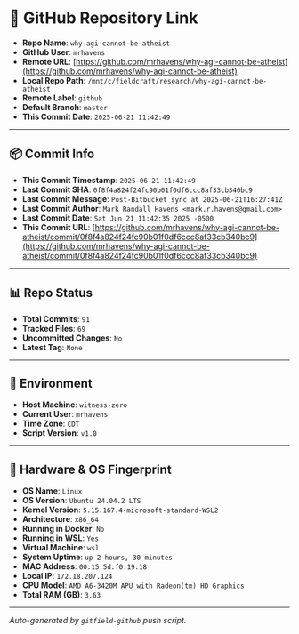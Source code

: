 # 🔗 GitHub Repository Link

- **Repo Name**: `why-agi-cannot-be-atheist`
- **GitHub User**: `mrhavens`
- **Remote URL**: [https://github.com/mrhavens/why-agi-cannot-be-atheist](https://github.com/mrhavens/why-agi-cannot-be-atheist)
- **Local Repo Path**: `/mnt/c/fieldcraft/research/why-agi-cannot-be-atheist`
- **Remote Label**: `github`
- **Default Branch**: `master`
- **This Commit Date**: `2025-06-21 11:42:49`

---

## 📦 Commit Info

- **This Commit Timestamp**: `2025-06-21 11:42:49`
- **Last Commit SHA**: `0f8f4a824f24fc90b01f0df6ccc8af33cb340bc9`
- **Last Commit Message**: `Post-Bitbucket sync at 2025-06-21T16:27:41Z`
- **Last Commit Author**: `Mark Randall Havens <mark.r.havens@gmail.com>`
- **Last Commit Date**: `Sat Jun 21 11:42:35 2025 -0500`
- **This Commit URL**: [https://github.com/mrhavens/why-agi-cannot-be-atheist/commit/0f8f4a824f24fc90b01f0df6ccc8af33cb340bc9](https://github.com/mrhavens/why-agi-cannot-be-atheist/commit/0f8f4a824f24fc90b01f0df6ccc8af33cb340bc9)

---

## 📊 Repo Status

- **Total Commits**: `91`
- **Tracked Files**: `69`
- **Uncommitted Changes**: `No`
- **Latest Tag**: `None`

---

## 🧭 Environment

- **Host Machine**: `witness-zero`
- **Current User**: `mrhavens`
- **Time Zone**: `CDT`
- **Script Version**: `v1.0`

---

## 🧬 Hardware & OS Fingerprint

- **OS Name**: `Linux`
- **OS Version**: `Ubuntu 24.04.2 LTS`
- **Kernel Version**: `5.15.167.4-microsoft-standard-WSL2`
- **Architecture**: `x86_64`
- **Running in Docker**: `No`
- **Running in WSL**: `Yes`
- **Virtual Machine**: `wsl`
- **System Uptime**: `up 2 hours, 30 minutes`
- **MAC Address**: `00:15:5d:f0:19:18`
- **Local IP**: `172.18.207.124`
- **CPU Model**: `AMD A6-3420M APU with Radeon(tm) HD Graphics`
- **Total RAM (GB)**: `3.63`

---

_Auto-generated by `gitfield-github` push script._
